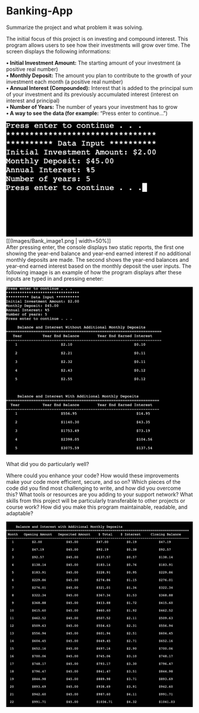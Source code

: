 # Banking-App

Summarize the project and what problem it was solving.

The initial focus of this project is on investing and compound interest. This program allows users to see how their investments will grow over time. The screen displays the following informations: 

**• Initial Investment Amount:** The starting amount of your investment (a positive real
number)<br>
**• Monthly Deposit:** The amount you plan to contribute to the growth of your investment
each month (a positive real number)<br>
**• Annual Interest (Compounded):** Interest that is added to the principal sum of your
investment and its previously accumulated interest (interest on interest and principal)<br>
**• Number of Years:** The number of years your investment has to grow <br>
**• A way to see the data (for example:** “Press enter to continue…”) <br>

<img src="Images/Bank_image1.png" width="600">
[[(Images/Bank_image1.png | width=50%]]
<br> 
After pressing enter, the console displays two static reports, the first one showing the year-end balance and year-end earned interest if no additional monthly deposits are made. The second shows the year-end balances and year-end earned interest based on the monthly deposit the user inputs. The following imaage is an example of how the program displays after these inputs are typed in and pressing eneter: 

![alt text](Images/Bank_image2.png)


What did you do particularly well?


Where could you enhance your code? How would these improvements make your code more efficient, secure, and so on?
Which pieces of the code did you find most challenging to write, and how did you overcome this? What tools or resources are you adding to your support network?
What skills from this project will be particularly transferable to other projects or course work?
How did you make this program maintainable, readable, and adaptable?

![alt text](Images/Bank_image3.png)
